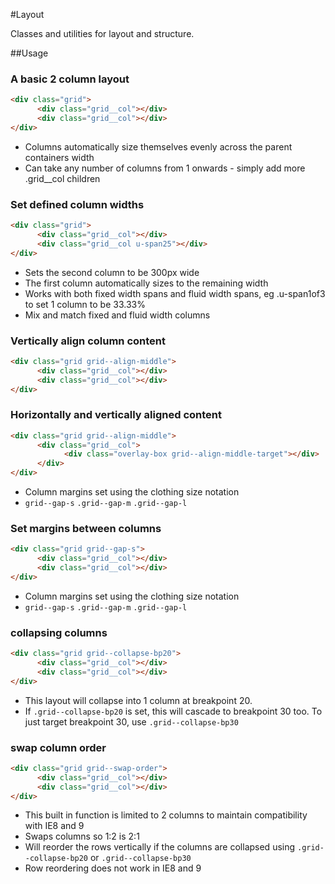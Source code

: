 #Layout

Classes and utilities for layout and structure.

##Usage

### A basic 2 column layout
```html
<div class="grid">
      <div class="grid__col"></div>
      <div class="grid__col"></div>
</div>
```
* Columns automatically size themselves evenly across the parent containers width
* Can take any number of columns from 1 onwards - simply add more .grid__col children

### Set defined column widths
```html
<div class="grid">
      <div class="grid__col"></div>
      <div class="grid__col u-span25"></div>
</div>
```   
* Sets the second column to be 300px wide
* The first column automatically sizes to the remaining width
* Works with both fixed width spans and fluid width spans, eg .u-span1of3 to set 1 column to be 33.33%
* Mix and match fixed and fluid width columns

### Vertically align column content
```html
<div class="grid grid--align-middle">
      <div class="grid__col"></div>
      <div class="grid__col"></div>
</div>
```   

### Horizontally and vertically aligned content
```html
<div class="grid grid--align-middle">
      <div class="grid__col">
      		<div class="overlay-box grid--align-middle-target"></div>
      </div>
</div>
```     
* Column margins set using the clothing size notation
* `grid--gap-s`   `.grid--gap-m`     `.grid--gap-l`

### Set margins between columns
```html
<div class="grid grid--gap-s">
      <div class="grid__col"></div>
      <div class="grid__col"></div>
</div>
```     
* Column margins set using the clothing size notation
* `grid--gap-s`   `.grid--gap-m`     `.grid--gap-l`


### collapsing columns
```html
<div class="grid grid--collapse-bp20">
      <div class="grid__col"></div>
      <div class="grid__col"></div>
</div>
```     
* This layout will collapse into 1 column at breakpoint 20.
* If `.grid--collapse-bp20` is set, this will cascade to breakpoint 30 too. To just target breakpoint 30, use `.grid--collapse-bp30`


### swap column order
```html
<div class="grid grid--swap-order">
      <div class="grid__col"></div>
      <div class="grid__col"></div>
</div>
```     
* This built in function is limited to 2 columns to maintain compatibility with IE8 and 9
* Swaps columns so 1:2 is 2:1
* Will reorder the rows vertically if the columns are collapsed using `.grid--collapse-bp20` or `.grid--collapse-bp30`
* Row reordering does not work in IE8 and 9

